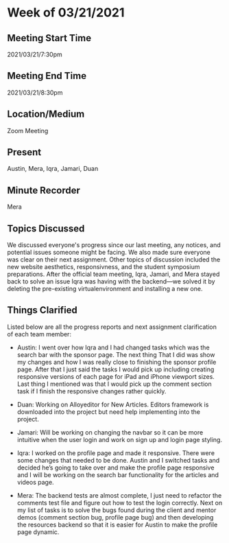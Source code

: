 # Week of 03/21/2021 
 
## Meeting Start Time
 
2021/03/21/7:30pm
 
## Meeting End Time
 
2021/03/21/8:30pm

## Location/Medium
 
Zoom Meeting
 
## Present
 
Austin, Mera, Iqra, Jamari, Duan
 
## Minute Recorder
 
Mera

## Topics Discussed
 
We discussed everyone's progress since our last meeting, any notices, and potential issues someone might be facing. We also made sure everyone was clear on their next assignment. Other topics of discussion included the new website aesthetics, responsivness, and the student symposium preparations. After the official team meeting, Iqra, Jamari, and Mera stayed back to solve an issue Iqra was having with the backend—we solved it by deleting the pre-existing virtualenvironment and installing a new one. 

## Things Clarified
Listed below are all the progress reports and next assignment clarification of each team member:

- Austin: I went over how Iqra and I had changed tasks which was the search bar with the sponsor page. The next thing That I did was show my changes and how I was really close to finishing the sponsor profile page. After that I just said the tasks I would pick up including creating responsive versions of each page for iPad and iPhone viewport sizes. Last thing I mentioned was that I would pick up the comment section task if I finish the responsive changes rather quickly.

- Duan: Working on Alloyeditor for New Articles. Editors framework is downloaded into the project but need help implementing into the project.

- Jamari: Will be working on changing the navbar so it can be more intuitive when the user login and work on sign up and login page styling.

- Iqra: I worked on the profile page and made it responsive. There were some changes that needed to be done. Austin and I switched tasks and decided he’s going to take over and make the profile page responsive and I will be working on the search bar functionality for the articles and videos page.

- Mera: The backend tests are almost complete, I just need to refactor the comments test file and figure out how to test the login correctly. Next on my list of tasks is to solve the bugs found during the client and mentor demos (comment section bug, profile page bug) and then developing the resources backend so that it is easier for Austin to make the profile page dynamic. 
